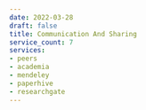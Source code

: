 ```yaml
---
date: 2022-03-28
draft: false
title: Communication And Sharing
service_count: 7
services:
- peers
- academia
- mendeley
- paperhive
- researchgate
---
```



